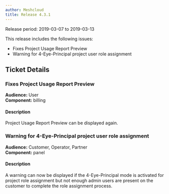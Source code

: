 ```yaml
---
author: Meshcloud
title: Release 4.3.1
---
```


Release period: 2019-03-07 to 2019-03-13

This release includes the following issues:
* Fixes Project Usage Report Preview
* Warning for 4-Eye-Principal project user role assignment
<!--truncate-->

## Ticket Details
### Fixes Project Usage Report Preview
**Audience:** User<br>**Component:** billing


#### Description
Project Usage Report Preview can be displayed again.

### Warning for 4-Eye-Principal project user role assignment
**Audience:** Customer, Operator, Partner<br>**Component:** panel


#### Description
A warning can now be displayed if the 4-Eye-Principal mode is activated for project role assignment but not enough admin users 
are present on the customer to complete the role assignment process.

